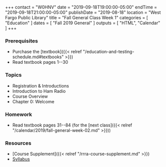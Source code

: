 +++
contact = "W0HNV"
date = "2019-09-18T19:00:00-05:00"
endTime = "2019-09-18T21:00:00-05:00"
publishDate = "2019-08-18"
location = "West Fargo Public Library"
title = "Fall General Class Week 1"
categories = [ "Education" ]
dates = [ "Fall 2019 General" ]
outputs = [ "HTML", "Calendar" ]
+++
### Prerequisites

* Purchase the [textbook]({{< relref "/education-and-testing-schedule.md#textbooks" >}}) 
* Read textbook pages 1--30

### Topics

* Registration & Introductions
* Introduction to Ham Radio 
* Course Overview
* Chapter 0: Welcome

### Homework

* Read textbook pages 31--84 (for the [next class]({{< relref "/calendar/2019/fall-general-week-02.md" >}}))

### Resources

* [Course Supplement]({{< relref "/rrra-course-supplement.md" >}})
* [Syllabus](/s/fXT3KpheEuGOXBG)
